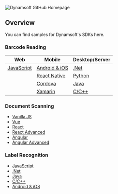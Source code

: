 ![Dynamsoft GitHub Homepage](https://www.dynamsoft.com/blog/wp-content/uploads/2021/11/github-dynamsoft-banner.jpg)
## Overview

You can find samples for Dynamsoft's SDKs here.

### Barcode Reading
| Web      | Mobile         | Desktop/Server |
| ----------- | ----------- |-----------    |
| [JavaScript](https://github.com/Dynamsoft/barcode-reader-javascript-samples)      | [Android & iOS](https://github.com/Dynamsoft/barcode-reader-mobile-samples)       |  [.Net](https://github.com/Dynamsoft/barcode-reader-dotnet-samples)             |
|    | [React Native](https://github.com/Dynamsoft/RN-mobile-barcode-scanner)        |   [Python](https://github.com/Dynamsoft/barcode-reader-python-samples)             |
|    | [Cordova](https://github.com/Dynamsoft/cordova-plugin-dbr)        |  [Java](https://github.com/Dynamsoft/barcode-reader-java-samples)             |
|    | [Xamarin](https://github.com/Dynamsoft/xamarin-barcode)      |  [C/C++](https://github.com/Dynamsoft/barcode-reader-c-cpp-samples)
            


### Document Scanning

* [Vanilla JS](https://github.com/Dynamsoft/Dynamic-Web-TWAIN/tree/master/samples)
* [Vue](https://github.com/Dynamsoft/dwt-vue-simple)
* [React](https://github.com/Dynamsoft/dwt-react-simple)
* [React Advanced](https://github.com/Dynamsoft/dwt-react-advanced)
* [Angular](https://github.com/Dynamsoft/dwt-angular-simple)
* [Angular Advanced](https://github.com/Dynamsoft/dwt-angular-advanced)


### Label Recognition

* [JavaScript](https://github.com/Dynamsoft/label-recognizer-javascript-samples)
* [.Net](https://github.com/Dynamsoft/label-recognizer-dotnet-samples)
* [Java](https://github.com/Dynamsoft/label-recognizer-java-samples)
* [C/C++](https://github.com/Dynamsoft/label-recognizer-c-cpp-samples)
* [Android & iOS](https://github.com/Dynamsoft/label-recognizer-mobile-samples)
